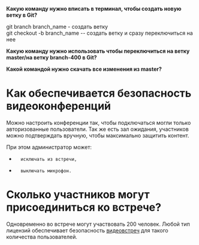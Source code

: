 **Какую команду нужно вписать в терминал, чтобы создать новую ветку в Git?**

git branch branch_name - создать ветку   
git checkout -b branch_name -- создать ветку и сразу переключиться на нее


**Какую команду нужно использовать чтобы переключиться на ветку master/на ветку branch-400 в Git?**


**Какой командой нужно скачать все изменения из master?**




# Как обеспечивается безопасность видеоконференций


Можно настроить конференции так, чтобы подключаться могли только авторизованные пользователи. Так же есть зал ожидания, участников можно подтверждать вручную, чтобы максимально защитить контент.


При этом администратор может:
-       исключать из встречи,
-       выключать микрофон.


# Сколько участников могут присоединиться ко встрече?


Одновременно во встрече могут участвовать 200 человек. Любой тип лицензий обеспечивает безопасность [видеовстреч](https://developers.sber.ru/portal/products/jazz-by-sber) для такого количества пользователей.

